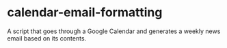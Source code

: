 # calendar-email-formatting
A script that goes through a Google Calendar and generates a weekly news email based on its contents.
